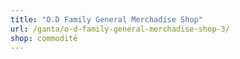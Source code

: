 ```yaml
---
title: "O.D Family General Merchadise Shop"
url: /ganta/o-d-family-general-merchadise-shop-3/
shop: commodité
---
```

